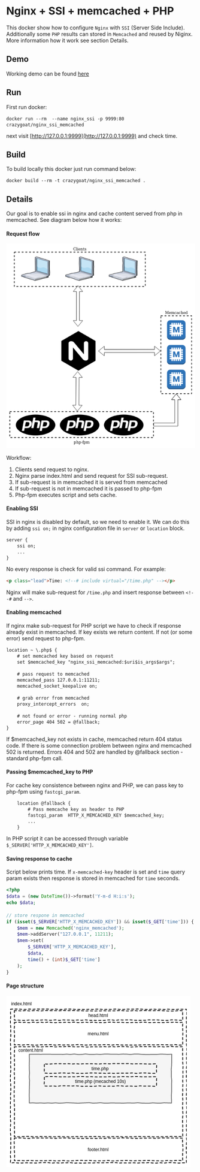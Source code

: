 # Nginx + SSI + memcached + PHP
This docker show how to configure `Nginx` with `SSI` (Server Side
Include). Additionally some `PHP` results can stored in `Memcached` and
reused by Niginx. More information how it work see section Details.

## Demo
Working demo can be found [here](https://demo-nginx-ssi.crazy-goat.com/)

## Run
First run docker: 

```shell
docker run --rm  --name nginx_ssi -p 9999:80 crazygoat/nginx_ssi_memcached
```

next visit [http://127.0.0.1:9999](http://127.0.0.1:9999) and check 
time.

## Build
To build locally this docker just run command below:

```shell
docker build --rm -t crazygoat/nginx_ssi_memcached .
```

## Details
Our goal is to enable ssi in nginx and cache content served from
php in memcached. See diagram below how it works:


#### Request flow
![Nginx SSI](https://raw.githubusercontent.com/crazy-goat/nginx_ssi_memcached/master/docs/nginx-ssi.png)

Workflow:
1. Clients send request to nginx.
1. Nginx parse index.html and send request for SSI sub-request.
1. If sub-request is in memcached it is served from memcached
1. If sub-request is not in memcached it is passed to php-fpm 
1. Php-fpm executes script and sets cache.

#### Enabling SSI
SSI in nginx is disabled by default, so we need to enable it. We can do this
by adding `ssi on;` in nginx configuration file in `server` or `location` block.

```
server {
    ssi on;
    ...
} 
```

No every response is check for valid ssi command. For example:
```html
<p class="lead">Time: <!--# include virtual="/time.php" --></p>
``` 

Nginx will make sub-request for `/time.php` and insert response between
`<!--#` and `-->`.


#### Enabling memcached
If nginx make sub-request for PHP script we have to check if response already exist
in memcached. If key exists we return content. If not (or some error) send
request to php-fpm. 

```
location ~ \.php$ {
    # set memcached key based on request
    set $memcached_key "nginx_ssi_memcached:$uri$is_args$args";
    
    # pass request to memcached
    memcached_pass 127.0.0.1:11211;
    memcached_socket_keepalive on;

    # grab error from memcached
    proxy_intercept_errors  on;

    # not found or error - running normal php
    error_page 404 502 = @fallback;
}
```

If $memcached_key not exists in cache, memcached return 404 status code.
If there is some connection problem between nginx and memcached 502 is returned. 
Errors 404 and 502 are handled by @fallback section - standard php-fpm call.

#### Passing $memcached_key to PHP
For cache key consistence between nginx and PHP, 
we can pass key to php-fpm using `fastcgi_param`.

```
    location @fallback {
        # Pass memcache key as header to PHP
        fastcgi_param  HTTP_X_MEMCACHED_KEY $memcached_key;
        ...
    }
```
In PHP script it can be accessed through variable `$_SERVER['HTTP_X_MEMCACHED_KEY']`.

#### Saving response to cache
Script below prints time. If `x-memcached-key` header is set and `time`
query param exists then response is stored in memcached for `time` seconds. 

```php
<?php
$data = (new DateTime())->format('Y-m-d H:i:s');
echo $data;

// store respone in memcached
if (isset($_SERVER['HTTP_X_MEMCACHED_KEY']) && isset($_GET['time'])) {
    $mem = new Memcached('nginx_memcached');
    $mem->addServer("127.0.0.1", 11211);
    $mem->set(
        $_SERVER['HTTP_X_MEMCACHED_KEY'],
        $data,
        time() + (int)$_GET['time']
    );
}
```

#### Page structure

![SSI Components](https://raw.githubusercontent.com/crazy-goat/nginx_ssi_memcached/master/docs/ssi-components.png)
